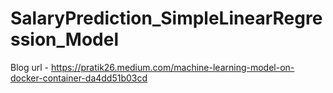 # SalaryPrediction_SimpleLinearRegression_Model

Blog url -
https://pratik26.medium.com/machine-learning-model-on-docker-container-da4dd51b03cd
